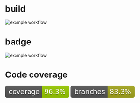 # build
![example workflow](https://github.com/s21162-pj/TAU6.1/actions/workflows/github-actions-demo.yml/badge.svg)

# badge
![example workflow](https://github.com/s21162-pj/TAU6.1/actions/workflows/badge.yml/badge.svg)

# Code coverage 
![coverage](.github/badges/jacoco.svg)
![branches coverage](.github/badges/branches.svg)
